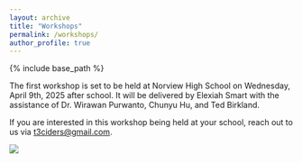 ```yaml
---
layout: archive
title: "Workshops"
permalink: /workshops/
author_profile: true
---
```


{% include base_path %}

The first workshop is set to be held at Norview High School on Wednesday, April 9th, 2025 after school. It will be delivered by Elexiah Smart with the assistance of Dr. Wirawan Purwanto, Chunyu Hu, and Ted Birkland.

If you are interested in this workshop being held at your school, reach out to us via [t3ciders@gmail.com](t3ciders@gmail.com).

<img src='/images/WorkshopFlyer.JPG'>
